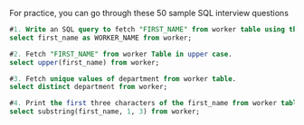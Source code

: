 For practice, you can go through these 50 sample SQL interview questions
```sql
#1. Write an SQL query to fetch "FIRST_NAME" from worker table using the alias name as <WORKER_NAME>.
select first_name as WORKER_NAME from worker;

#2. Fetch "FIRST_NAME" from worker Table in upper case.
select upper(first_name) from worker;

#3. Fetch unique values of department from worker table.
select distinct department from worker;

#4. Print the first three characters of the first_name from worker table.
select substring(first_name, 1, 3) from worker; 
```
